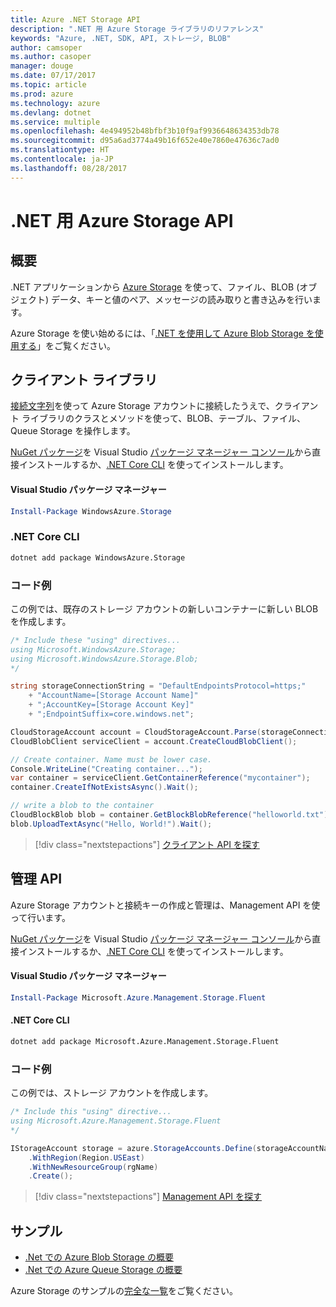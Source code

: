 ```yaml
---
title: Azure .NET Storage API
description: ".NET 用 Azure Storage ライブラリのリファレンス"
keywords: "Azure, .NET, SDK, API, ストレージ, BLOB"
author: camsoper
ms.author: casoper
manager: douge
ms.date: 07/17/2017
ms.topic: article
ms.prod: azure
ms.technology: azure
ms.devlang: dotnet
ms.service: multiple
ms.openlocfilehash: 4e494952b48bfbf3b10f9af9936648634353db78
ms.sourcegitcommit: d95a6ad3774a49b16f652e40e7860e47636c7ad0
ms.translationtype: HT
ms.contentlocale: ja-JP
ms.lasthandoff: 08/28/2017
---
```

# <a name="azure-storage-apis-for-net"></a>.NET 用 Azure Storage API

## <a name="overview"></a>概要

.NET アプリケーションから [Azure Storage](https://review.docs.microsoft.com/en-us/azure/storage/storage-introduction) を使って、ファイル、BLOB (オブジェクト) データ、キーと値のペア、メッセージの読み取りと書き込みを行います。

Azure Storage を使い始めるには、「[.NET を使用して Azure Blob Storage を使用する](/azure/storage/storage-dotnet-how-to-use-blobs)」をご覧ください。

## <a name="client-library"></a>クライアント ライブラリ

[接続文字列](/azure/storage/storage-create-storage-account#manage-your-storage-account)を使って Azure Storage アカウントに接続したうえで、クライアント ライブラリのクラスとメソッドを使って、BLOB、テーブル、ファイル、Queue Storage を操作します。

[NuGet パッケージ](https://www.nuget.org/packages/WindowsAzure.Storage)を Visual Studio [パッケージ マネージャー コンソール][PackageManager]から直接インストールするか、[.NET Core CLI][DotNetCLI] を使ってインストールします。

#### <a name="visual-studio-package-manager"></a>Visual Studio パッケージ マネージャー

```powershell
Install-Package WindowsAzure.Storage
```

### <a name="net-core-cli"></a>.NET Core CLI

```bash
dotnet add package WindowsAzure.Storage
```

### <a name="code-example"></a>コード例

この例では、既存のストレージ アカウントの新しいコンテナーに新しい BLOB を作成します。

```csharp
/* Include these "using" directives...
using Microsoft.WindowsAzure.Storage;
using Microsoft.WindowsAzure.Storage.Blob;
*/

string storageConnectionString = "DefaultEndpointsProtocol=https;"
    + "AccountName=[Storage Account Name]"
    + ";AccountKey=[Storage Account Key]"
    + ";EndpointSuffix=core.windows.net";

CloudStorageAccount account = CloudStorageAccount.Parse(storageConnectionString);
CloudBlobClient serviceClient = account.CreateCloudBlobClient();

// Create container. Name must be lower case.
Console.WriteLine("Creating container...");
var container = serviceClient.GetContainerReference("mycontainer");
container.CreateIfNotExistsAsync().Wait();

// write a blob to the container
CloudBlockBlob blob = container.GetBlockBlobReference("helloworld.txt");
blob.UploadTextAsync("Hello, World!").Wait();
```

> [!div class="nextstepactions"]
> [クライアント API を探す](/dotnet/api/overview/azure/storage/client)

## <a name="management-apis"></a>管理 API

Azure Storage アカウントと接続キーの作成と管理は、Management API を使って行います。

[NuGet パッケージ](https://www.nuget.org/packages/Microsoft.Azure.Management.Storage.Fluent)を Visual Studio [パッケージ マネージャー コンソール][PackageManager]から直接インストールするか、[.NET Core CLI][DotNetCLI] を使ってインストールします。

#### <a name="visual-studio-package-manager"></a>Visual Studio パッケージ マネージャー

```powershell
Install-Package Microsoft.Azure.Management.Storage.Fluent
```

#### <a name="net-core-cli"></a>.NET Core CLI

````bash
dotnet add package Microsoft.Azure.Management.Storage.Fluent
````

### <a name="code-example"></a>コード例

この例では、ストレージ アカウントを作成します。

```csharp
/* Include this "using" directive...
using Microsoft.Azure.Management.Storage.Fluent
*/

IStorageAccount storage = azure.StorageAccounts.Define(storageAccountName)
    .WithRegion(Region.USEast)
    .WithNewResourceGroup(rgName)
    .Create();
```

> [!div class="nextstepactions"]
> [Management API を探す](/dotnet/api/overview/azure/storage/management)

## <a name="samples"></a>サンプル

* [.Net での Azure Blob Storage の概要](https://azure.microsoft.com/resources/samples/storage-blob-dotnet-getting-started/) 
* [.Net での Azure Queue Storage の概要](https://azure.microsoft.com/resources/samples/storage-queue-dotnet-getting-started/)

Azure Storage のサンプルの[完全な一覧](https://azure.microsoft.com/resources/samples/?platform=dotnet&term=storage)をご覧ください。

[PackageManager]: https://docs.microsoft.com/nuget/tools/package-manager-console
[DotNetCLI]: https://docs.microsoft.com/en-us/dotnet/core/tools/dotnet-add-package
